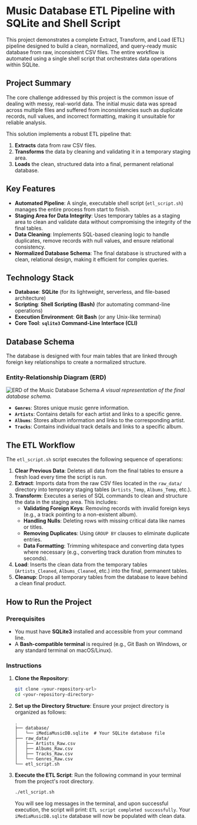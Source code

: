 # Music Database ETL Pipeline with SQLite and Shell Script

This project demonstrates a complete Extract, Transform, and Load (ETL) pipeline designed to build a clean, normalized, and query-ready music database from raw, inconsistent CSV files. The entire workflow is automated using a single shell script that orchestrates data operations within SQLite.

## Project Summary

The core challenge addressed by this project is the common issue of dealing with messy, real-world data. The initial music data was spread across multiple files and suffered from inconsistencies such as duplicate records, null values, and incorrect formatting, making it unsuitable for reliable analysis.

This solution implements a robust ETL pipeline that:
1.  **Extracts** data from raw CSV files.
2.  **Transforms** the data by cleaning and validating it in a temporary staging area.
3.  **Loads** the clean, structured data into a final, permanent relational database.

## Key Features

- **Automated Pipeline**: A single, executable shell script (`etl_script.sh`) manages the entire process from start to finish.
- **Staging Area for Data Integrity**: Uses temporary tables as a staging area to clean and validate data without compromising the integrity of the final tables.
- **Data Cleaning**: Implements SQL-based cleaning logic to handle duplicates, remove records with null values, and ensure relational consistency.
- **Normalized Database Schema**: The final database is structured with a clean, relational design, making it efficient for complex queries.

## Technology Stack

- **Database**: **SQLite** (for its lightweight, serverless, and file-based architecture)
- **Scripting**: **Shell Scripting (Bash)** (for automating command-line operations)
- **Execution Environment**: **Git Bash** (or any Unix-like terminal)
- **Core Tool**: **`sqlite3` Command-Line Interface (CLI)**

## Database Schema

The database is designed with four main tables that are linked through foreign key relationships to create a normalized structure.

### Entity-Relationship Diagram (ERD)

![ERD of the Music Database Schema]((https://github.com/iamkashifa/music-library-data-pipeline/blob/main/ERD%20Digram%20.png))
*A visual representation of the final database schema.*

- **`Genres`**: Stores unique music genre information.
- **`Artists`**: Contains details for each artist and links to a specific genre.
- **`Albums`**: Stores album information and links to the corresponding artist.
- **`Tracks`**: Contains individual track details and links to a specific album.

## The ETL Workflow

The `etl_script.sh` script executes the following sequence of operations:

1.  **Clear Previous Data**: Deletes all data from the final tables to ensure a fresh load every time the script is run.
2.  **Extract**: Imports data from the raw CSV files located in the `raw_data/` directory into temporary staging tables (`Artists_Temp`, `Albums_Temp`, etc.).
3.  **Transform**: Executes a series of SQL commands to clean and structure the data in the staging area. This includes:
    - **Validating Foreign Keys**: Removing records with invalid foreign keys (e.g., a track pointing to a non-existent album).
    - **Handling Nulls**: Deleting rows with missing critical data like names or titles.
    - **Removing Duplicates**: Using `GROUP BY` clauses to eliminate duplicate entries.
    - **Data Formatting**: Trimming whitespace and converting data types where necessary (e.g., converting track duration from minutes to seconds).
4.  **Load**: Inserts the clean data from the temporary tables (`Artists_Cleaned`, `Albums_Cleaned`, etc.) into the final, permanent tables.
5.  **Cleanup**: Drops all temporary tables from the database to leave behind a clean final product.

## How to Run the Project

### Prerequisites

- You must have **SQLite3** installed and accessible from your command line.
- A **Bash-compatible terminal** is required (e.g., Git Bash on Windows, or any standard terminal on macOS/Linux).

### Instructions

1.  **Clone the Repository**:
    ```bash
    git clone <your-repository-url>
    cd <your-repository-directory>
    ```

2.  **Set up the Directory Structure**: Ensure your project directory is organized as follows:
    ```
    .
    ├── database/
    │   └── iMediaMusicDB.sqlite  # Your SQLite database file
    ├── raw_data/
    │   ├── Artists_Raw.csv
    │   ├── Albums_Raw.csv
    │   ├── Tracks_Raw.csv
    │   └── Genres_Raw.csv
    └── etl_script.sh
    ```

3.  **Execute the ETL Script**: Run the following command in your terminal from the project's root directory.
    ```bash
    ./etl_script.sh
    ```
    You will see log messages in the terminal, and upon successful execution, the script will print: `ETL script completed successfully`. Your `iMediaMusicDB.sqlite` database will now be populated with clean data.



